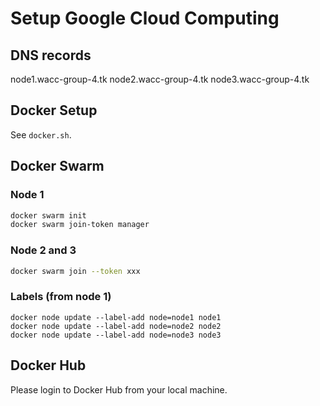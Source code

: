 # Setup Google Cloud Computing

## DNS records
node1.wacc-group-4.tk
node2.wacc-group-4.tk
node3.wacc-group-4.tk

## Docker Setup
See `docker.sh`.

## Docker Swarm

### Node 1
```bash
docker swarm init
docker swarm join-token manager
```

### Node 2 and 3
```bash
docker swarm join --token xxx
```

### Labels (from node 1)
```
docker node update --label-add node=node1 node1
docker node update --label-add node=node2 node2
docker node update --label-add node=node3 node3
```

## Docker Hub
Please login to Docker Hub from your local machine.
